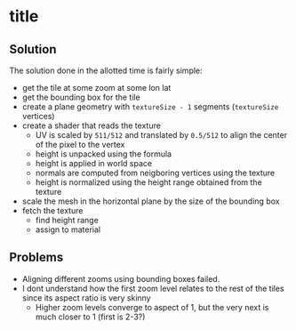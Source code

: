 # title

## Solution

The solution done in the allotted time is fairly simple:

- get the tile at some zoom at some lon lat
- get the bounding box for the tile
- create a plane geometry with `textureSize - 1` segments (`textureSize` vertices)
- create a shader that reads the texture
  - UV is scaled by `511/512` and translated by `0.5/512` to align the center of the pixel to the vertex
  - height is unpacked using the formula
  - height is applied in world space
  - normals are computed from neigboring vertices using the texture
  - height is normalized using the height range obtained from the texture
- scale the mesh in the horizontal plane by the size of the bounding box
- fetch the texture
  - find height range 
  - assign to material


## Problems

- Aligning different zooms using bounding boxes failed. 
- I dont understand how the first zoom level relates to the rest of the tiles since its aspect ratio is very skinny 
  - Higher zoom levels converge to aspect of 1, but the very next is much closer to 1 (first is 2-3?)
  